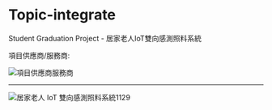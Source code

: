 # Topic-integrate
Student Graduation Project - 居家老人IoT雙向感測照料系統
<p>項目供應商/服務商:</p>

![項目供應商服務商](https://github.com/Pakkei0920/Topic-integrate/assets/106027537/826d5765-b297-4db4-aaeb-aaa1a195b5f4)

---

![居家老人 IoT 雙向感測照料系統1129](https://github.com/Pakkei0920/Topic-integrate/assets/106027537/02b2e62c-35da-40e0-95f3-3b529bff8cc2)
